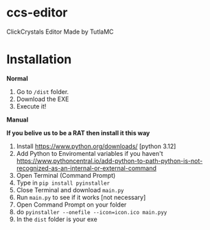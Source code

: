 # ccs-editor
ClickCrystals Editor Made by TutlaMC

# Installation 

**Normal**
1. Go to `/dist` folder.
2. Download the EXE
3. Execute it!

**Manual**

__If you belive us to be a **RAT** then install it this way__

1. Install https://www.python.org/downloads/ [python 3.12]
2. Add Python to Enviromental variables if you haven't https://www.pythoncentral.io/add-python-to-path-python-is-not-recognized-as-an-internal-or-external-command 
3. Open Terminal (Command Prompt)
4. Type in `pip install pyinstaller`
5. Close Terminal and download `main.py`
6. Run `main.py` to see if it works [not necessary]
7. Open Command Prompt on your folder
8. do `pyinstaller --onefile --icon=icon.ico main.pyy`
9. In the `dist` folder is your exe

